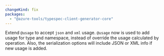 ```yaml
---
changeKind: fix
packages:
  - "@azure-tools/typespec-client-generator-core"
---
```


Extend `@usage` to accept `json` and `xml` usage. `@usage` now is used to add usage for type and namespace, instead of override the usage calculated by operation. Also, the serialization options will include JSON or XML info if new usage is added.
